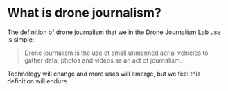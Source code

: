 What is drone journalism?
=====

The definition of drone journalism that we in the Drone Journalism Lab use is simple:

> Drone journalism is the use of small unmanned aerial vehicles to gather data, photos and videos as an act of journalism. 

Technology will change and more uses will emerge, but we feel this definition will endure.
